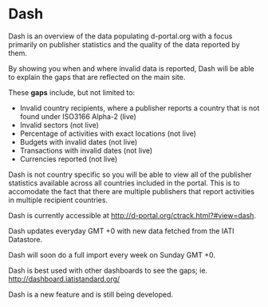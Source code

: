 Dash
==========================================

Dash is an overview of the data populating d-portal.org with a focus primarily on publisher statistics and the quality of the data reported by them.

By showing you when and where invalid data is reported, Dash will be able to explain the gaps that are reflected on the main site.

These **gaps** include, but not limited to:

- Invalid country recipients, where a publisher reports a country that is not found under ISO3166 Alpha-2 (live)
- Invalid sectors (not live)
- Percentage of activities with exact locations (not live)
- Budgets with invalid dates (not live)
- Transactions with invalid dates (not live)
- Currencies reported (not live)


Dash is not country specific so you will be able to view all of the publisher statistics available across all countries included in the portal. This is to accomodate the fact that there are multiple publishers that report activities in multiple recipient countries.

Dash is currently accessible at http://d-portal.org/ctrack.html?#view=dash.

Dash updates everyday GMT +0 with new data fetched from the IATI Datastore.

Dash will soon do a full import every week on Sunday GMT +0.

Dash is best used with other dashboards to see the gaps; ie. http://dashboard.iatistandard.org/

Dash is a new feature and is still being developed.



